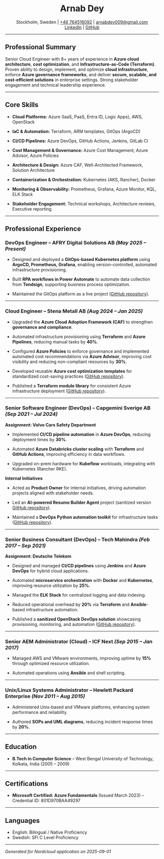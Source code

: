 <div align="center">
	<h1><b>Arnab Dey</b></h1>
	<p>
		Stockholm, Sweden | <a href="tel:+46764516092">+46 764516092</a> | <a href="mailto:arnabdey009@gmail.com">arnabdey009@gmail.com</a><br>
		<a href="https://www.linkedin.com/in/arnabdey73">LinkedIn</a> | <a href="https://github.com/arnabdey73">GitHub</a>
	</p>
</div>

---

## **Professional Summary**
Senior Cloud Engineer with 8+ years of experience in **Azure cloud architecture**, **cost optimization**, and **Infrastructure-as-Code (Terraform)**. 
Proven ability to design, implement, and optimize **cloud infrastructure**, enforce **Azure governance frameworks**, and deliver **secure, scalable, and cost-efficient solutions** in enterprise settings. 
Strong stakeholder engagement and technical leadership experience.


---

## **Core Skills**

- **Cloud Platforms:** Azure (IaaS, PaaS, Entra ID, Logic Apps), AWS, OpenStack

- **IaC & Automation:** Terraform, ARM templates, GitOps (ArgoCD)

- **CI/CD Pipelines:** Azure DevOps, GitHub Actions, Jenkins, GitLab CI

- **Cost Management & Governance:** Azure Cost Management, Azure Advisor, Azure Policies

- **Architecture & Design:** Azure CAF, Well-Architected Framework, Solution Architecture

- **Containerization & Orchestration:** Kubernetes (AKS, Rancher), Docker

- **Monitoring & Observability:** Prometheus, Grafana, Azure Monitor, KQL, ELK Stack

- **Stakeholder Engagement:** Technical workshops, Architecture reviews, Executive reporting


---

## **Professional Experience**

### **DevOps Engineer – AFRY Digital Solutions AB** *(May 2025 – Present)*

- Designed and deployed a **GitOps-based Kubernetes platform** using **ArgoCD, Prometheus, Grafana**, enabling version-controlled, automated infrastructure provisioning.

- Built **RPA workflows in Power Automate** to automate data collection from **Tendsign**, supporting business process optimization.

- Maintained the GitOps platform as a live project ([GitHub repository](https://github.com/arnabdey73/single-node-gitops)).


---

### **Cloud Engineer – Stena Metall AB** *(Aug 2024 – Jan 2025)*

- Upgraded the **Azure Cloud Adoption Framework (CAF)** to strengthen **governance and compliance**.

- Automated infrastructure provisioning using **Terraform** and **Azure Pipelines**, reducing manual tasks by **40%**.

- Configured **Azure Policies** to enforce governance and implemented automated cost recommendations via **Azure Advisor**, improving cost visibility and reducing non-compliant resources by **30%**.

- Developed reusable **Azure cost optimization templates** for standardized cost-saving practices ([GitHub repository](https://github.com/arnabdey73/azure-cost-optimizer)).

- Published a **Terraform module library** for consistent Azure infrastructure deployment ([GitHub repository](https://github.com/arnabdey73/iac-module-library-azure)).


---

### **Senior Software Engineer (DevOps) – Capgemini Sverige AB** *(Sep 2021 – Jul 2024)*
**Assignment: Volvo Cars Safety Department**

- Implemented **CI/CD pipeline automation** in **Azure DevOps**, reducing deployment times by **30%**.

- Automated **Azure Databricks cluster scaling** with **Terraform** and **GitHub Actions**, improving efficiency in data workflows.

- Upgraded on-prem hardware for **Kubeflow** workloads, integrating with Kubernetes (Rancher RKE).


**Internal Initiatives**

- Acted as **Product Owner** for internal initiatives, driving automation projects aligned with stakeholder needs.

- Led an **AI-powered Resume Builder Agent** project (sanitized version [GitHub repository](https://github.com/arnabdey73/resume-builder-agent)).

- Maintained a **DevOps Python automation toolkit** for infrastructure tasks ([GitHub repository](https://github.com/arnabdey73/devops-python-automation-project)).


---

### **Senior Business Consultant (DevOps) – Tech Mahindra** *(Feb 2017 – Sep 2021)*
**Assignment: Deutsche Telekom**

- Designed and managed **CI/CD pipelines** using **Jenkins** and **Azure DevOps** for hybrid cloud applications.

- Automated **microservice orchestration** with **Docker** and **Kubernetes**, improving resource utilization by **25%**.

- Managed the **ELK Stack** for centralized logging and data indexing.

- Reduced operational overhead by **20%** via **Terraform** and **Ansible**-based infrastructure automation.

- Published a **sanitized OpenStack DevOps solution** showcasing provisioning, monitoring, and automation ([GitHub repository](https://github.com/arnabdey73/openstack-devops-suite)).


---

### **Senior AEM Administrator (Cloud) – ICF Next** *(Sep 2015 – Jan 2017)*

- Managed AWS and VMware environments, improving uptime by **15%** through optimized resource utilization.

- Automated operations using **Ansible** and shell scripting.


---

### **Unix/Linux Systems Administrator – Hewlett Packard Enterprise** *(Nov 2011 – Aug 2015)*

- Administered Unix-based and VMware platforms, enhancing system performance and reliability.

- Authored **SOPs and UML diagrams**, reducing incident response times by **20%**.


---

## **Education**
- **B.Tech in Computer Science** – West Bengal University of Technology, Kolkata, India (2005 – 2009)

---

## **Certifications**
- **Microsoft Certified: Azure Fundamentals** (Issued March 2023) – Credential ID: 801D970BAA49297


---

## **Languages**
- English: Bilingual / Native Proficiency
- Swedish: SFI C Level Proficiency

---


*Generated for Nordcloud application on 2025-09-01*
